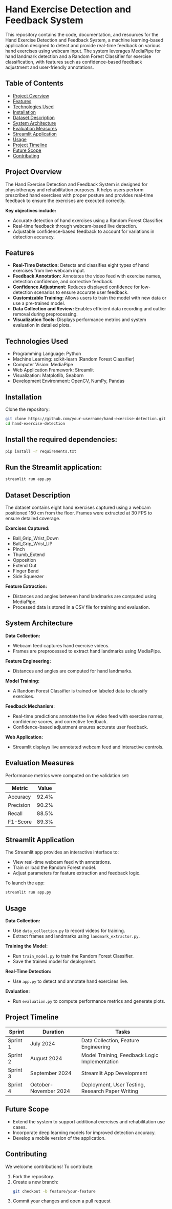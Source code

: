 # Hand Exercise Detection and Feedback System

This repository contains the code, documentation, and resources for the Hand Exercise Detection and Feedback System, a machine learning-based application designed to detect and provide real-time feedback on various hand exercises using webcam input. The system leverages MediaPipe for hand landmark detection and a Random Forest Classifier for exercise classification, with features such as confidence-based feedback adjustment and user-friendly annotations.

## Table of Contents
- [Project Overview](#project-overview)
- [Features](#features)
- [Technologies Used](#technologies-used)
- [Installation](#installation)
- [Dataset Description](#dataset-description)
- [System Architecture](#system-architecture)
- [Evaluation Measures](#evaluation-measures)
- [Streamlit Application](#streamlit-application)
- [Usage](#usage)
- [Project Timeline](#project-timeline)
- [Future Scope](#future-scope)
- [Contributing](#contributing)

## Project Overview
The Hand Exercise Detection and Feedback System is designed for physiotherapy and rehabilitation purposes. It helps users perform prescribed hand exercises with proper posture and provides real-time feedback to ensure the exercises are executed correctly.

**Key objectives include:**
- Accurate detection of hand exercises using a Random Forest Classifier.
- Real-time feedback through webcam-based live detection.
- Adjustable confidence-based feedback to account for variations in detection accuracy.

## Features
- **Real-Time Detection:** Detects and classifies eight types of hand exercises from live webcam input.
- **Feedback Annotation:** Annotates the video feed with exercise names, detection confidence, and corrective feedback.
- **Confidence Adjustment:** Reduces displayed confidence for low-detection scenarios to ensure accurate user feedback.
- **Customizable Training:** Allows users to train the model with new data or use a pre-trained model.
- **Data Collection and Review:** Enables efficient data recording and outlier removal during preprocessing.
- **Visualization Tools:** Displays performance metrics and system evaluation in detailed plots.

## Technologies Used
- Programming Language: Python
- Machine Learning: scikit-learn (Random Forest Classifier)
- Computer Vision: MediaPipe
- Web Application Framework: Streamlit
- Visualization: Matplotlib, Seaborn
- Development Environment: OpenCV, NumPy, Pandas

## Installation
Clone the repository:
```bash
git clone https://github.com/your-username/hand-exercise-detection.git
cd hand-exercise-detection
```
## Install the required dependencies:
```bash
pip install -r requirements.txt
```
## Run the Streamlit application:
```bash
streamlit run app.py
```


## Dataset Description
The dataset contains eight hand exercises captured using a webcam positioned 150 cm from the floor. Frames were extracted at 30 FPS to ensure detailed coverage.

**Exercises Captured:**
- Ball_Grip_Wrist_Down
- Ball_Grip_Wrist_UP
- Pinch
- Thumb_Extend
- Opposition
- Extend Out
- Finger Bend
- Side Squeezer

**Feature Extraction:**
- Distances and angles between hand landmarks are computed using MediaPipe.
- Processed data is stored in a CSV file for training and evaluation.

## System Architecture
**Data Collection:**
- Webcam feed captures hand exercise videos.
- Frames are preprocessed to extract hand landmarks using MediaPipe.

**Feature Engineering:**
- Distances and angles are computed for hand landmarks.

**Model Training:**
- A Random Forest Classifier is trained on labeled data to classify exercises.

**Feedback Mechanism:**
- Real-time predictions annotate the live video feed with exercise names, confidence scores, and corrective feedback.
- Confidence-based adjustment ensures accurate user feedback.

**Web Application:**
- Streamlit displays live annotated webcam feed and interactive controls.

## Evaluation Measures
Performance metrics were computed on the validation set:

| Metric    | Value  |
|-----------|--------|
| Accuracy  | 92.4%  |
| Precision | 90.2%  |
| Recall    | 88.5%  |
| F1-Score  | 89.3%  |

## Streamlit Application
The Streamlit app provides an interactive interface to:
- View real-time webcam feed with annotations.
- Train or load the Random Forest model.
- Adjust parameters for feature extraction and feedback logic.

To launch the app:
```bash
streamlit run app.py
```


## Usage
**Data Collection:**
- Use `data_collection.py` to record videos for training.
- Extract frames and landmarks using `landmark_extractor.py`.

**Training the Model:**
- Run `train_model.py` to train the Random Forest Classifier.
- Save the trained model for deployment.

**Real-Time Detection:**
- Use `app.py` to detect and annotate hand exercises live.

**Evaluation:**
- Run `evaluation.py` to compute performance metrics and generate plots.

## Project Timeline
| Sprint      | Duration             | Tasks                                    |
|-------------|----------------------|------------------------------------------|
| Sprint 1    | July 2024            | Data Collection, Feature Engineering     |
| Sprint 2    | August 2024          | Model Training, Feedback Logic Implementation |
| Sprint 3    | September 2024       | Streamlit App Development                |
| Sprint 4    | October-November 2024| Deployment, User Testing, Research Paper Writing |

## Future Scope
- Extend the system to support additional exercises and rehabilitation use cases.
- Incorporate deep learning models for improved detection accuracy.
- Develop a mobile version of the application.

## Contributing
We welcome contributions! To contribute:
1. Fork the repository.
2. Create a new branch:
   ```bash
   git checkout -b feature/your-feature
   ```
3. Commit your changes and open a pull request
